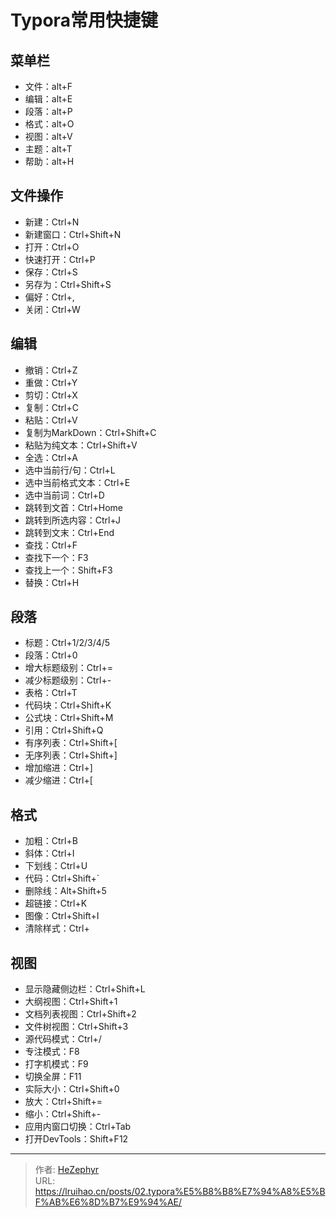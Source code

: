 # Typora常用快捷键

## 菜单栏

 - 文件：alt&#43;F
 - 编辑：alt&#43;E
 - 段落：alt&#43;P
 - 格式：alt&#43;O
 - 视图：alt&#43;V
 - 主题：alt&#43;T
 - 帮助：alt&#43;H

## 文件操作

 - 新建：Ctrl&#43;N
 - 新建窗口：Ctrl&#43;Shift&#43;N
 - 打开：Ctrl&#43;O
 - 快速打开：Ctrl&#43;P
 - 保存：Ctrl&#43;S
 - 另存为：Ctrl&#43;Shift&#43;S
 - 偏好：Ctrl&#43;,
 - 关闭：Ctrl&#43;W

## 编辑

 - 撤销：Ctrl&#43;Z
 - 重做：Ctrl&#43;Y
 - 剪切：Ctrl&#43;X
 - 复制：Ctrl&#43;C
 - 粘贴：Ctrl&#43;V
 - 复制为MarkDown：Ctrl&#43;Shift&#43;C
 - 粘贴为纯文本：Ctrl&#43;Shift&#43;V
 - 全选：Ctrl&#43;A
 - 选中当前行/句：Ctrl&#43;L
 - 选中当前格式文本：Ctrl&#43;E
 - 选中当前词：Ctrl&#43;D
 - 跳转到文首：Ctrl&#43;Home
 - 跳转到所选内容：Ctrl&#43;J
 - 跳转到文末：Ctrl&#43;End
 - 查找：Ctrl&#43;F
 - 查找下一个：F3
 - 查找上一个：Shift&#43;F3
 - 替换：Ctrl&#43;H

## 段落

 - 标题：Ctrl&#43;1/2/3/4/5
 - 段落：Ctrl&#43;0
 - 增大标题级别：Ctrl&#43;=
 - 减少标题级别：Ctrl&#43;-
 - 表格：Ctrl&#43;T
 - 代码块：Ctrl&#43;Shift&#43;K
 - 公式块：Ctrl&#43;Shift&#43;M
 - 引用：Ctrl&#43;Shift&#43;Q
 - 有序列表：Ctrl&#43;Shift&#43;[
 - 无序列表：Ctrl&#43;Shift&#43;]
 - 增加缩进：Ctrl&#43;]
 - 减少缩进：Ctrl&#43;[

## 格式

 - 加粗：Ctrl&#43;B
 - 斜体：Ctrl&#43;I
 - 下划线：Ctrl&#43;U
 - 代码：Ctrl&#43;Shift&#43;`
 - 删除线：Alt&#43;Shift&#43;5
 - 超链接：Ctrl&#43;K
 - 图像：Ctrl&#43;Shift&#43;I
 - 清除样式：Ctrl&#43;

## 视图

 - 显示隐藏侧边栏：Ctrl&#43;Shift&#43;L
 - 大纲视图：Ctrl&#43;Shift&#43;1
 - 文档列表视图：Ctrl&#43;Shift&#43;2
 - 文件树视图：Ctrl&#43;Shift&#43;3
 - 源代码模式：Ctrl&#43;/
 - 专注模式：F8
 - 打字机模式：F9
 - 切换全屏：F11
 - 实际大小：Ctrl&#43;Shift&#43;0
 - 放大：Ctrl&#43;Shift&#43;=
 - 缩小：Ctrl&#43;Shift&#43;-
 - 应用内窗口切换：Ctrl&#43;Tab
 - 打开DevTools：Shift&#43;F12

---

> 作者: [HeZephyr](https://github.com/HeZephyr)  
> URL: https://lruihao.cn/posts/02.typora%E5%B8%B8%E7%94%A8%E5%BF%AB%E6%8D%B7%E9%94%AE/  

